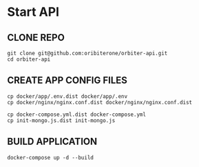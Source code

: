 # Start API

## CLONE REPO

```
git clone git@github.com:oribiterone/orbiter-api.git
cd orbiter-api
```

## CREATE APP CONFIG FILES

```
cp docker/app/.env.dist docker/app/.env
cp docker/nginx/nginx.conf.dist docker/nginx/nginx.conf.dist

cp docker-compose.yml.dist docker-compose.yml
cp init-mongo.js.dist init-mongo.js
```

## BUILD APPLICATION

```
docker-compose up -d --build
```
